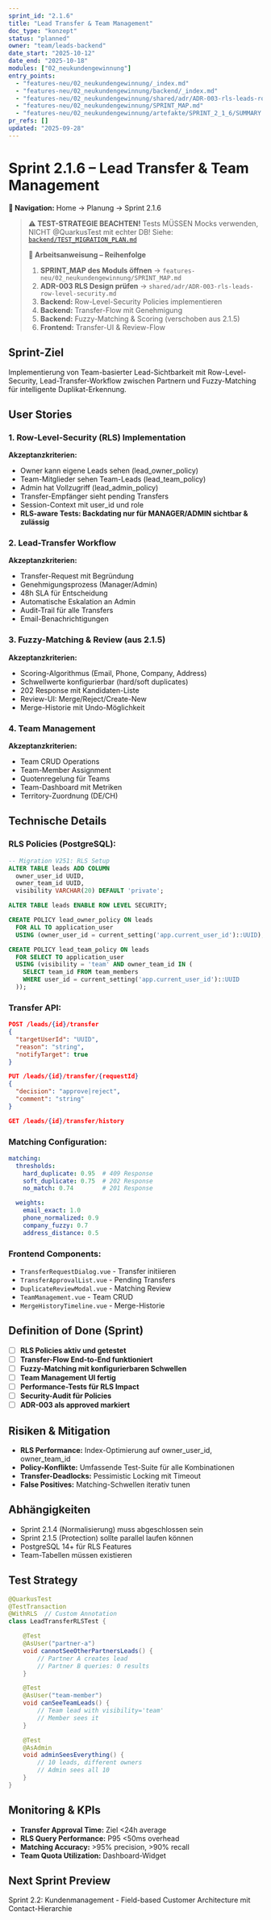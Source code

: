 ```yaml
---
sprint_id: "2.1.6"
title: "Lead Transfer & Team Management"
doc_type: "konzept"
status: "planned"
owner: "team/leads-backend"
date_start: "2025-10-12"
date_end: "2025-10-18"
modules: ["02_neukundengewinnung"]
entry_points:
  - "features-neu/02_neukundengewinnung/_index.md"
  - "features-neu/02_neukundengewinnung/backend/_index.md"
  - "features-neu/02_neukundengewinnung/shared/adr/ADR-003-rls-leads-row-level-security.md"
  - "features-neu/02_neukundengewinnung/SPRINT_MAP.md"
  - "features-neu/02_neukundengewinnung/artefakte/SPRINT_2_1_6/SUMMARY.md"
pr_refs: []
updated: "2025-09-28"
---
```


# Sprint 2.1.6 – Lead Transfer & Team Management

**📍 Navigation:** Home → Planung → Sprint 2.1.6

> **⚠️ TEST-STRATEGIE BEACHTEN!**
> Tests MÜSSEN Mocks verwenden, NICHT @QuarkusTest mit echter DB!
> Siehe: [`backend/TEST_MIGRATION_PLAN.md`](features-neu/02_neukundengewinnung/backend/TEST_MIGRATION_PLAN.md)
>
> **🎯 Arbeitsanweisung – Reihenfolge**
> 1. **SPRINT_MAP des Moduls öffnen** → `features-neu/02_neukundengewinnung/SPRINT_MAP.md`
> 2. **ADR-003 RLS Design prüfen** → `shared/adr/ADR-003-rls-leads-row-level-security.md`
> 3. **Backend:** Row-Level-Security Policies implementieren
> 4. **Backend:** Transfer-Flow mit Genehmigung
> 5. **Backend:** Fuzzy-Matching & Scoring (verschoben aus 2.1.5)
> 6. **Frontend:** Transfer-UI & Review-Flow

## Sprint-Ziel

Implementierung von Team-basierter Lead-Sichtbarkeit mit Row-Level-Security, Lead-Transfer-Workflow zwischen Partnern und Fuzzy-Matching für intelligente Duplikat-Erkennung.

## User Stories

### 1. Row-Level-Security (RLS) Implementation
**Akzeptanzkriterien:**
- Owner kann eigene Leads sehen (lead_owner_policy)
- Team-Mitglieder sehen Team-Leads (lead_team_policy)
- Admin hat Vollzugriff (lead_admin_policy)
- Transfer-Empfänger sieht pending Transfers
- Session-Context mit user_id und role
- **RLS-aware Tests: Backdating nur für MANAGER/ADMIN sichtbar & zulässig**

### 2. Lead-Transfer Workflow
**Akzeptanzkriterien:**
- Transfer-Request mit Begründung
- Genehmigungsprozess (Manager/Admin)
- 48h SLA für Entscheidung
- Automatische Eskalation an Admin
- Audit-Trail für alle Transfers
- Email-Benachrichtigungen

### 3. Fuzzy-Matching & Review (aus 2.1.5)
**Akzeptanzkriterien:**
- Scoring-Algorithmus (Email, Phone, Company, Address)
- Schwellwerte konfigurierbar (hard/soft duplicates)
- 202 Response mit Kandidaten-Liste
- Review-UI: Merge/Reject/Create-New
- Merge-Historie mit Undo-Möglichkeit

### 4. Team Management
**Akzeptanzkriterien:**
- Team CRUD Operations
- Team-Member Assignment
- Quotenregelung für Teams
- Team-Dashboard mit Metriken
- Territory-Zuordnung (DE/CH)

## Technische Details

### RLS Policies (PostgreSQL):
```sql
-- Migration V251: RLS Setup
ALTER TABLE leads ADD COLUMN
  owner_user_id UUID,
  owner_team_id UUID,
  visibility VARCHAR(20) DEFAULT 'private';

ALTER TABLE leads ENABLE ROW LEVEL SECURITY;

CREATE POLICY lead_owner_policy ON leads
  FOR ALL TO application_user
  USING (owner_user_id = current_setting('app.current_user_id')::UUID);

CREATE POLICY lead_team_policy ON leads
  FOR SELECT TO application_user
  USING (visibility = 'team' AND owner_team_id IN (
    SELECT team_id FROM team_members
    WHERE user_id = current_setting('app.current_user_id')::UUID
  ));
```

### Transfer API:
```json
POST /leads/{id}/transfer
{
  "targetUserId": "UUID",
  "reason": "string",
  "notifyTarget": true
}

PUT /leads/{id}/transfer/{requestId}
{
  "decision": "approve|reject",
  "comment": "string"
}

GET /leads/{id}/transfer/history
```

### Matching Configuration:
```yaml
matching:
  thresholds:
    hard_duplicate: 0.95  # 409 Response
    soft_duplicate: 0.75  # 202 Response
    no_match: 0.74        # 201 Response

  weights:
    email_exact: 1.0
    phone_normalized: 0.9
    company_fuzzy: 0.7
    address_distance: 0.5
```

### Frontend Components:
- `TransferRequestDialog.vue` - Transfer initiieren
- `TransferApprovalList.vue` - Pending Transfers
- `DuplicateReviewModal.vue` - Matching Review
- `TeamManagement.vue` - Team CRUD
- `MergeHistoryTimeline.vue` - Merge-Historie

## Definition of Done (Sprint)

- [ ] **RLS Policies aktiv und getestet**
- [ ] **Transfer-Flow End-to-End funktioniert**
- [ ] **Fuzzy-Matching mit konfigurierbaren Schwellen**
- [ ] **Team Management UI fertig**
- [ ] **Performance-Tests für RLS Impact**
- [ ] **Security-Audit für Policies**
- [ ] **ADR-003 als approved markiert**

## Risiken & Mitigation

- **RLS Performance:** Index-Optimierung auf owner_user_id, owner_team_id
- **Policy-Konflikte:** Umfassende Test-Suite für alle Kombinationen
- **Transfer-Deadlocks:** Pessimistic Locking mit Timeout
- **False Positives:** Matching-Schwellen iterativ tunen

## Abhängigkeiten

- Sprint 2.1.4 (Normalisierung) muss abgeschlossen sein
- Sprint 2.1.5 (Protection) sollte parallel laufen können
- PostgreSQL 14+ für RLS Features
- Team-Tabellen müssen existieren

## Test Strategy

```java
@QuarkusTest
@TestTransaction
@WithRLS  // Custom Annotation
class LeadTransferRLSTest {

    @Test
    @AsUser("partner-a")
    void cannotSeeOtherPartnersLeads() {
        // Partner A creates lead
        // Partner B queries: 0 results
    }

    @Test
    @AsUser("team-member")
    void canSeeTeamLeads() {
        // Team lead with visibility='team'
        // Member sees it
    }

    @Test
    @AsAdmin
    void adminSeesEverything() {
        // 10 leads, different owners
        // Admin sees all 10
    }
}
```

## Monitoring & KPIs

- **Transfer Approval Time:** Ziel <24h average
- **RLS Query Performance:** P95 <50ms overhead
- **Matching Accuracy:** >95% precision, >90% recall
- **Team Quota Utilization:** Dashboard-Widget

## Next Sprint Preview

Sprint 2.2: Kundenmanagement - Field-based Customer Architecture mit Contact-Hierarchie